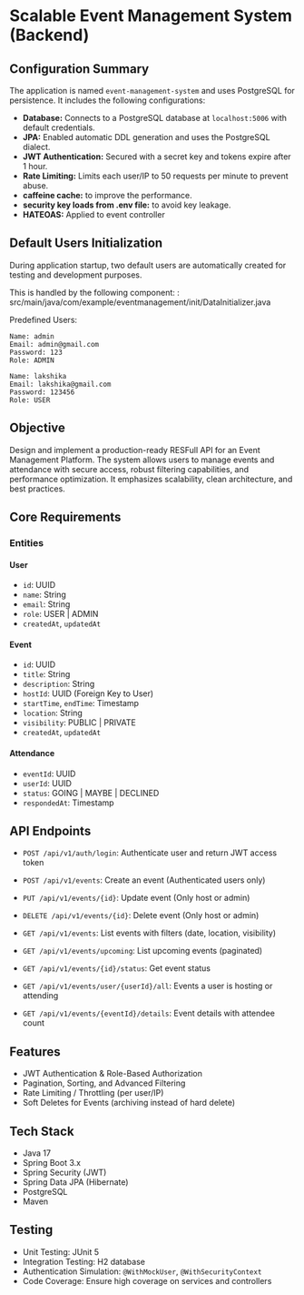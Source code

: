 # Scalable Event Management System (Backend)

## Configuration Summary

The application is named `event-management-system` and uses PostgreSQL for persistence. It includes the following configurations:

- **Database:** Connects to a PostgreSQL database at `localhost:5006` with default credentials.
- **JPA:** Enabled automatic DDL generation and uses the PostgreSQL dialect.
- **JWT Authentication:** Secured with a secret key and tokens expire after 1 hour.
- **Rate Limiting:** Limits each user/IP to 50 requests per minute to prevent abuse.
- **caffeine cache:** to improve the performance.
- **security key loads from .env file:** to avoid key leakage.
- **HATEOAS:** Applied to event controller

## Default Users Initialization
During application startup, two default users are automatically created for testing and development purposes.

This is handled by the following component:
: src/main/java/com/example/eventmanagement/init/DataInitializer.java

Predefined Users:

    Name: admin
    Email: admin@gmail.com
    Password: 123
    Role: ADMIN

    Name: lakshika
    Email: lakshika@gmail.com
    Password: 123456
    Role: USER

## Objective

Design and implement a production-ready RESFull API for an Event Management Platform. The system allows users to manage events and attendance with secure access, robust filtering capabilities, and performance optimization. It emphasizes scalability, clean architecture, and best practices.

## Core Requirements

### Entities

#### User
- `id`: UUID
- `name`: String
- `email`: String
- `role`: USER | ADMIN
- `createdAt`, `updatedAt`

#### Event
- `id`: UUID
- `title`: String
- `description`: String
- `hostId`: UUID (Foreign Key to User)
- `startTime`, `endTime`: Timestamp
- `location`: String
- `visibility`: PUBLIC | PRIVATE
- `createdAt`, `updatedAt`

#### Attendance
- `eventId`: UUID
- `userId`: UUID
- `status`: GOING | MAYBE | DECLINED
- `respondedAt`: Timestamp

## API Endpoints

* `POST /api/v1/auth/login`: Authenticate user and return JWT access token

* `POST /api/v1/events`: Create an event (Authenticated users only)
* `PUT /api/v1/events/{id}`: Update event (Only host or admin)
* `DELETE /api/v1/events/{id}`: Delete event (Only host or admin)
* `GET /api/v1/events`: List events with filters (date, location, visibility)
* `GET /api/v1/events/upcoming`: List upcoming events (paginated)
* `GET /api/v1/events/{id}/status`: Get event status
* `GET /api/v1/events/user/{userId}/all`: Events a user is hosting or attending
* `GET /api/v1/events/{eventId}/details`: Event details with attendee count

## Features

- JWT Authentication & Role-Based Authorization
- Pagination, Sorting, and Advanced Filtering
- Rate Limiting / Throttling (per user/IP)
- Soft Deletes for Events (archiving instead of hard delete)

## Tech Stack

- Java 17
- Spring Boot 3.x
- Spring Security (JWT)
- Spring Data JPA (Hibernate)
- PostgreSQL
- Maven

## Testing

- Unit Testing: JUnit 5
- Integration Testing: H2 database
- Authentication Simulation: `@WithMockUser`, `@WithSecurityContext`
- Code Coverage: Ensure high coverage on services and controllers
